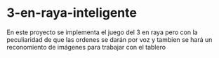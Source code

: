 # 3-en-raya-inteligente
En este proyecto se implementa el juego del 3 en raya pero con la peculiaridad de que las ordenes se darán por voz y tambien se hará un reconomiento de imágenes para trabajar con el tablero
